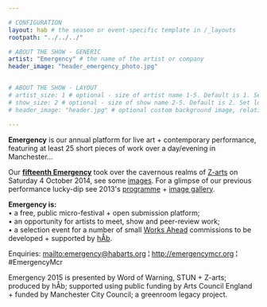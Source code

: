 ```yaml
---

# CONFIGURATION
layout: hab # the season or event-specific template in /_layouts
rootpath: "../../../"

# ABOUT THE SHOW - GENERIC
artist: "Emergency" # the name of the artist or company
header_image: "header_emergency_photo.jpg"   


# ABOUT THE SHOW - LAYOUT
# artist_size: 1 # optional - size of artist name 1-5. Default is 1. Set longer names to lower values
# show_size: 2 # optional - size of show name 2-5. Default is 2. Set longer names to lower values
# header_image: "header.jpg" # optional custom background image, relative to current page

---
```

**Emergency** is our annual platform for live art + contemporary performance, featuring at least 25 short pieces of work over a day/evening in Manchester…             
             
Our **[fifteenth Emergency](/archive/2014-emergency)** took over the cavernous realms of [Z-arts](http://www.z-arts.org/about-us/getting-here) on Saturday 4 October 2014, see some [images](/galleries/2014-emergency). For a glimpse of our previous performance lucky-dip see 2013's [programme](/archive/2013-emergency) + [image gallery](/galleries/2013-emergency).        
      
**Emergency is:**    
• a free, public micro-festival + open submission platform;   
• an opportunity for artists to meet, show and peer-review work;      
• a selection event for a number of small [Works Ahead](/hab/worksahead) commissions to be developed + supported by [hÅb](/hab).        
        
Enquiries: <mailto:emergency@habarts.org> ¦ <http://emergencymcr.org> ¦ #EmergencyMcr        
        
Emergency 2015 is presented by Word of Warning, STUN + Z-arts; produced by hÅb; supported using public funding by Arts Council England + funded by Manchester City Council; a greenroom legacy project.
